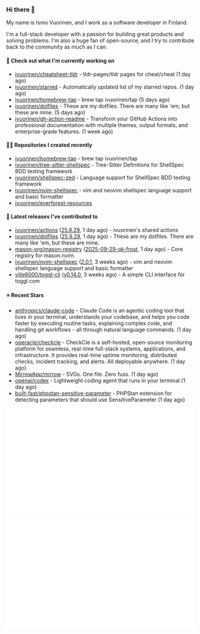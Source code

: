 
### Hi there 👋

My name is Ismo Vuorinen, and I work as a software developer in Finland.

I'm a full-stack developer with a passion for building great products and solving problems.
I'm also a huge fan of open-source, and I try to contribute back to the community as much as I can.

#### 👷 Check out what I'm currently working on

- [ivuorinen/cheatsheet-tldr](https://github.com/ivuorinen/cheatsheet-tldr) - tldr-pages/tldr pages for cheat/cheat (1 day ago)
- [ivuorinen/starred](https://github.com/ivuorinen/starred) - Automatically updated list of my starred repos. (1 day ago)
- [ivuorinen/homebrew-tap](https://github.com/ivuorinen/homebrew-tap) - brew tap ivuorinen/tap (5 days ago)
- [ivuorinen/dotfiles](https://github.com/ivuorinen/dotfiles) - These are my dotfiles. There are many like &#39;em, but these are mine. (5 days ago)
- [ivuorinen/gh-action-readme](https://github.com/ivuorinen/gh-action-readme) - Transform your GitHub Actions into professional documentation with multiple themes, output formats, and enterprise-grade features. (1 week ago)

#### 👨‍💻 Repositories I created recently

- [ivuorinen/homebrew-tap](https://github.com/ivuorinen/homebrew-tap) - brew tap ivuorinen/tap
- [ivuorinen/tree-sitter-shellspec](https://github.com/ivuorinen/tree-sitter-shellspec) - Tree-Sitter Definitions for ShellSpec BDD testing framework
- [ivuorinen/shellspec-zed](https://github.com/ivuorinen/shellspec-zed) - Language support for ShellSpec BDD testing framework
- [ivuorinen/nvim-shellspec](https://github.com/ivuorinen/nvim-shellspec) - vim and neovim shellspec language support and basic formatter
- [ivuorinen/everforest-resources](https://github.com/ivuorinen/everforest-resources)

#### 🚀 Latest releases I've contributed to

- [ivuorinen/actions](https://github.com/ivuorinen/actions) ([25.9.29](https://github.com/ivuorinen/actions/releases/tag/25.9.29), 1 day ago) - ivuorinen&#39;s shared actions
- [ivuorinen/dotfiles](https://github.com/ivuorinen/dotfiles) ([25.9.29](https://github.com/ivuorinen/dotfiles/releases/tag/25.9.29), 1 day ago) - These are my dotfiles. There are many like &#39;em, but these are mine.
- [mason-org/mason-registry](https://github.com/mason-org/mason-registry) ([2025-09-29-ok-frost](https://github.com/mason-org/mason-registry/releases/tag/2025-09-29-ok-frost), 1 day ago) - Core registry for mason.nvim.
- [ivuorinen/nvim-shellspec](https://github.com/ivuorinen/nvim-shellspec) ([2.0.1](https://github.com/ivuorinen/nvim-shellspec/releases/tag/2.0.1), 3 weeks ago) - vim and neovim shellspec language support and basic formatter
- [ville6000/toggl-cli](https://github.com/ville6000/toggl-cli) ([v0.14.0](https://github.com/ville6000/toggl-cli/releases/tag/v0.14.0), 3 weeks ago) - A simple CLI interface for toggl.com

#### ⭐ Recent Stars

- [anthropics/claude-code](https://github.com/anthropics/claude-code) - Claude Code is an agentic coding tool that lives in your terminal, understands your codebase, and helps you code faster by executing routine tasks, explaining complex code, and handling git workflows - all through natural language commands. (1 day ago)
- [operacle/checkcle](https://github.com/operacle/checkcle) - CheckCle is a self-hosted, open-source monitoring platform for seamless, real-time full-stack systems, applications, and infrastructure. It provides real-time uptime monitoring, distributed checks, incident tracking, and alerts. All deployable anywhere. (1 day ago)
- [MirrowApp/mirrow](https://github.com/MirrowApp/mirrow) - SVGs. One file. Zero fuss.  (1 day ago)
- [openai/codex](https://github.com/openai/codex) - Lightweight coding agent that runs in your terminal (1 day ago)
- [built-fast/phpstan-sensitive-parameter](https://github.com/built-fast/phpstan-sensitive-parameter) - PHPStan extension for detecting parameters that should use SensitiveParameter (1 day ago)



<picture>
  <source srcset="https://raw.githubusercontent.com/ivuorinen/github-stats/master/generated/overview.svg#gh-dark-mode-only" media="(prefers-color-scheme: dark)" />
  <img src="https://raw.githubusercontent.com/ivuorinen/github-stats/master/generated/overview.svg#gh-light-mode-only" alt="Overview of my activity" />
</picture>
<picture>
  <source srcset="https://raw.githubusercontent.com/ivuorinen/github-stats/master/generated/languages.svg#gh-dark-mode-only" media="(prefers-color-scheme: dark)" />
  <img src="https://raw.githubusercontent.com/ivuorinen/github-stats/master/generated/languages.svg#gh-light-mode-only" alt="Languages I have been using" />
</picture>


